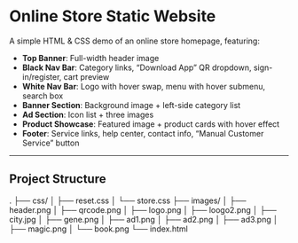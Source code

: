 # Online Store Static Website

A simple HTML & CSS demo of an online store homepage, featuring:

- **Top Banner**: Full-width header image  
- **Black Nav Bar**: Category links, “Download App” QR dropdown, sign-in/register, cart preview  
- **White Nav Bar**: Logo with hover swap, menu with hover submenu, search box  
- **Banner Section**: Background image + left-side category list  
- **Ad Section**: Icon list + three images  
- **Product Showcase**: Featured image + product cards with hover effect  
- **Footer**: Service links, help center, contact info, “Manual Customer Service” button  

---

## Project Structure

.
├── css/
│ ├── reset.css
│ └── store.css
├── images/
│ ├── header.png
│ ├── qrcode.png
│ ├── logo.png
│ ├── loogo2.png
│ ├── city.jpg
│ ├── gene.png
│ ├── ad1.png
│ ├── ad2.png
│ ├── ad3.png
│ ├── magic.png
│ └── book.png
└── index.html
